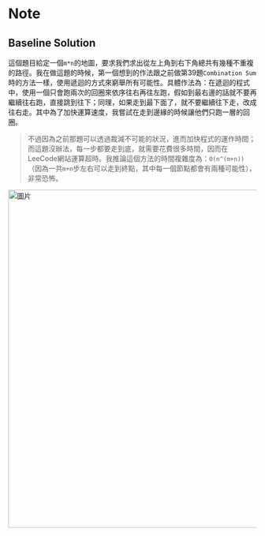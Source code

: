 # Note

## Baseline Solution

這個題目給定一個`m*n`的地圖，要求我們求出從左上角到右下角總共有幾種不重複的路徑。我在做這題的時候，第一個想到的作法跟之前做第39題`Combination Sum`時的方法一樣，使用遞迴的方式來窮舉所有可能性。具體作法為：在遞迴的程式中，使用一個只會跑兩次的回圈來依序往右再往左跑，假如到最右邊的話就不要再繼續往右跑，直接跳到往下；同理，如果走到最下面了，就不要繼續往下走，改成往右走。其中為了加快運算速度，我嘗試在走到邊緣的時候讓他們只跑一層的回圈。

> 不過因為之前那題可以透過裁減不可能的狀況，進而加快程式的運作時間；而這題沒辦法，每一步都要走到底，就需要花費很多時間，因而在LeeCode網站運算超時。我推論這個方法的時間複雜度為：`O(n^(m+n))`（因為一共`m+n`步左右可以走到終點，其中每一個節點都會有兩種可能性），非常恐怖。

<img width="685" alt="圖片" src="https://user-images.githubusercontent.com/55487740/155535199-72ddf5a0-d349-421b-8140-d70a9af5cfbf.png">
